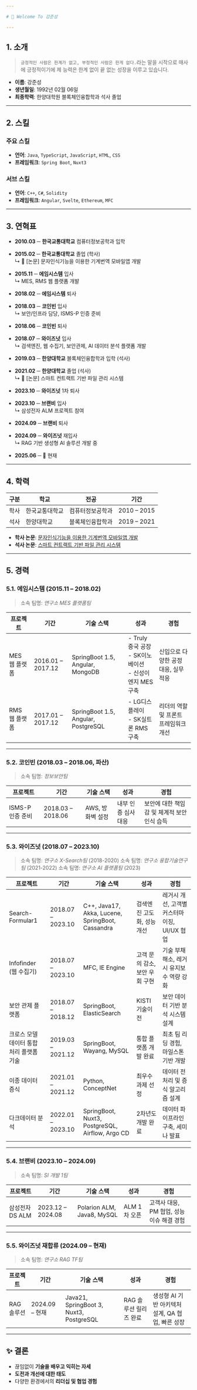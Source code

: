 ```yaml
---

# 👋 Welcome To 강준성

---
```


## 1. 소개

> `긍정적인 사람은 한계가 없고, 부정적인 사람은 한게 없다.`라는 말을 시작으로
> 매사에 긍정적이기에 제 능력은 한계 없이 끝 없는 성장을 이루고 있습니다.

* **이름**: 강준성
* **생년월일**: 1992년 02월 06일
* **최종학력**: 한양대학원 블록체인융합학과 석사 졸업

---


## 2. 스킬

### 주요 스킬

* **언어**: `Java`, `TypeScript`, `JavaScript`, `HTML`, `CSS`
* **프레임워크**: `Spring Boot`, `Nuxt3`

### 서브 스킬

* **언어**: `C++`, `C#`, `Solidity`
* **프레임워크**: `Angular`, `Svelte`, `Ethereum`, `MFC`

---


## 3. 연혁표

- **2010.03** ─ **한국교통대학교** 컴퓨터정보공학과 입학  
- **2015.02** ─ **한국교통대학교** 졸업 (학사)  
   ↳ 📄 [논문] 문자인식기능을 이용한 기계번역 모바일앱 개발  

- **2015.11** ─ **에임시스템** 입사  
   ↳ MES, RMS 웹 플랫폼 개발  
- **2018.02** ─ **에임시스템** 퇴사  

- **2018.03** ─ **코인빈** 입사  
   ↳ 보안/인프라 담당, ISMS-P 인증 준비  
- **2018.06** ─ **코인빈** 퇴사  

- **2018.07** ─ **와이즈넛** 입사  
   ↳ 검색엔진, 웹 수집기, 보안관제, AI 데이터 분석 플랫폼 개발  

- **2019.03** ─ **한양대학교** 블록체인융합학과 입학 (석사)  
- **2021.02** ─ **한양대학교** 졸업 (석사)  
   ↳ 📄 [논문] 스마트 컨트랙트 기반 파일 관리 시스템  

- **2023.10** ─ **와이즈넛** 1차 퇴사  

- **2023.10** ─ **브랜비** 입사  
   ↳ 삼성전자 ALM 프로젝트 참여  
- **2024.09** ─ **브랜비** 퇴사  

- **2024.09** ─ **와이즈넛** 재입사  
   ↳ RAG 기반 생성형 AI 솔루션 개발 중  
- **2025.06** ─ 📍 현재

---


## 4. 학력

| 구분 | 학교      | 전공       | 기간          |
| -- | ------- | -------- | ----------- |
| 학사 | 한국교통대학교 | 컴퓨터정보공학과 | 2010 – 2015 |
| 석사 | 한양대학교   | 블록체인융합학과 | 2019 – 2021 |

* **학사 논문**: [문자인식기능을 이용한 기계번역 모바일앱 개발](https://www.riss.kr/search/detail/DetailView.do?p_mat_type=1a0202e37d52c72d&control_no=1ba5001adfb7f47747de9c1710b0298d)
* **석사 논문**: [스마트 컨트랙트 기반 파일 관리 시스템](https://www.riss.kr/search/detail/DetailView.do?p_mat_type=be54d9b8bc7cdb09&control_no=1c27fe9fcb321876ffe0bdc3ef48d419)

---

## 5. 경력

### 5.1. 에임시스템 (2015.11 – 2018.02)
> 소속 팀명: *연구소 MES 플랫폼팀*

| 프로젝트      | 기간                | 기술 스택                               | 성과                                           | 경험                    |
| --------- | ----------------- | ----------------------------------- | -------------------------------------------- | --------------------- |
| MES 웹 플랫폼 | 2016.01 – 2017.12 | SpringBoot 1.5, Angular, MongoDB    | - Truly 중국 공장<br>- SK이노베이션<br>- 신성이엔지 MES 구축 | 신입으로 다양한 공정 대응, 실무 적응 |
| RMS 웹 플랫폼 | 2017.01 – 2017.12 | SpringBoot 1.5, Angular, PostgreSQL | - LG디스플레이<br>- SK실트론 RMS 구축                  | 리더의 역할 및 프론트 프레임워크 개선 |

---

### 5.2. 코인빈 (2018.03 – 2018.06, 파산)
> 소속 팀명: *정보보안팀*

| 프로젝트         | 기간                | 기술 스택       | 성과          | 경험                        |
| ------------ | ----------------- | ----------- | ----------- | ------------------------- |
| ISMS-P 인증 준비 | 2018.03 – 2018.06 | AWS, 방화벽 설정 | 내부 인증 심사 대응 | 보안에 대한 책임감 및 체계적 보안 인식 습득 |

---

### 5.3. 와이즈넛 (2018.07 – 2023.10)
> 소속 팀명: *연구소 X-Search팀* (2018-2020)
> 소속 팀명: *연구소 융합기술연구팀* (2021-2022)
> 소속 팀명: *연구소 AI 플랫폼팀* (2023)

| 프로젝트               | 기간                | 기술 스택                                            | 성과                 | 경험                           |
| ------------------ | ----------------- | ------------------------------------------------ | ------------------ | ---------------------------- |
| Search-Formular1   | 2018.07 – 2023.10 | C++, Java17, Akka, Lucene, SpringBoot, Cassandra | 검색엔진 고도화, 성능 개선    | 레거시 개선, 고객별 커스터마이징, UI/UX 협업 |
| Infofinder (웹 수집기) | 2018.07 – 2023.10 | MFC, IE Engine                                   | 고객 문의 감소, 보안 우회 구현 | 기술 부채 해소, 레거시 유지보수 역량 강화     |
| 보안 관제 플랫폼       | 2018.07 – 2018.12 | SpringBoot, ElasticSearch                        | KISTI 기술이전         | 보안 데이터 기반 분석 시스템 설계          |
| 크로스 모델 데이터 통합 처리 플랫폼 기술    | 2019.03 – 2021.12 | SpringBoot, Wayang, MySQL                        | 통합 플랫폼 개발 완료       | 최초 팀 리딩 경험, 마일스톤 기반 개발       |
| 이종 데이터 증식          | 2021.01 – 2021.12 | Python, ConceptNet                               | 최우수 과제 선정          | 데이터 전처리 및 증식 알고리즘 설계         |
| 다크데이터 분석           | 2022.01 – 2023.10 | SpringBoot, Nuxt3, PostgreSQL, Airflow, Argo CD  | 2차년도 개발 완료         | 데이터 파이프라인 구축, 세미나 발표         |

---

### 5.4. 브랜비 (2023.10 – 2024.09)
> 소속 팀명: *SI 개발 1팀*

| 프로젝트        | 기간                | 기술 스택                      | 성과        | 경험                         |
| ----------- | ----------------- | -------------------------- | --------- | -------------------------- |
| 삼성전자 DS ALM | 2023.12 – 2024.08 | Polarion ALM, Java8, MySQL | ALM 1차 오픈 | 고객사 대응, PM 협업, 성능 이슈 해결 경험 |

---

### 5.5. 와이즈넛 재합류 (2024.09 – 현재)
> 소속 팀명: *연구소 RAG TF팀*

| 프로젝트    | 기간           | 기술 스택                                   | 성과             | 경험                              |
| ------- | ------------ | --------------------------------------- | -------------- | ------------------------------- |
| RAG 솔루션 | 2024.09 – 현재 | Java21, SpringBoot 3, Nuxt3, PostgreSQL | RAG 솔루션 릴리즈 완료 | 생성형 AI 기반 아키텍처 설계, QA 협업, 빠른 성장 |

---

## ✨ 결론

* 끊임없이 **기술을 배우고 익히는 자세**
* **도전과 개선에 대한 태도**
* 다양한 환경에서의 **리더십 및 협업 경험**
